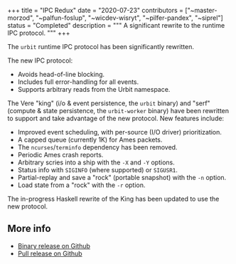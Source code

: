 +++
title = "IPC Redux"
date = "2020-07-23"
contributors = ["~master-morzod", "~palfun-foslup", "~wicdev-wisryt", "~pilfer-pandex", "~siprel"]
status = "Completed"
description = """
A significant rewrite to the runtime IPC protocol.
"""
+++

The `urbit` runtime IPC protocol has been significantly rewritten.

The new IPC protocol:

- Avoids head-of-line blocking.
- Includes full error-handling for all events.
- Supports arbitrary reads from the Urbit namespace.

The Vere "king" (i/o & event persistence, the `urbit` binary) and "serf"
(compute & state persistence, the `urbit-worker` binary) have been rewritten to
support and take advantage of the new protocol. New features include:

- Improved event scheduling, with per-source (I/O driver) prioritization.
- A capped queue (currently 1K) for Ames packets.
- The `ncurses`/`terminfo` dependency has been removed.
- Periodic Ames crash reports.
- Arbitrary scries into a ship with the `-X` and `-Y` options.
- Status info with `SIGINFO` (where supported) or `SIGUSR1`.
- Partial-replay and save a "rock" (portable snapshot) with the `-n` option.
- Load state from a "rock" with the `-r` option.

The in-progress Haskell rewrite of the King has been updated to use the new
protocol.

## More info

- [Binary release on Github](https://github.com/urbit/urbit/releases/tag/urbit-v0.10.8)
- [Pull release on Github](https://github.com/urbit/urbit/pull/3064)
